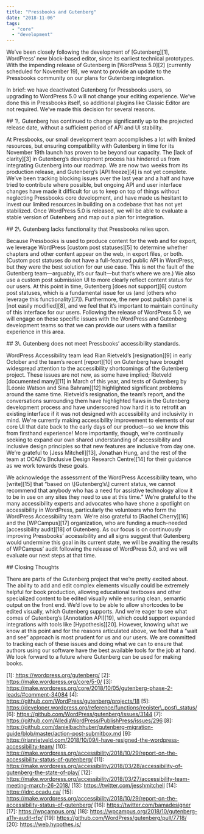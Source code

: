 ```yaml
---
title: "Pressbooks and Gutenberg"
date: "2018-11-06"
tags: 
  - "core"
  - "development"
---
```


We’ve been closely following the development of [Gutenberg][1], WordPress’ new block-based editor, since its earliest technical prototypes. With the impending release of Gutenberg in [WordPress 5.0][2] (currently scheduled for November 19), we want to provide an update to the Pressbooks community on our plans for Gutenberg integration.

In brief: we have deactivated Gutenberg for Pressbooks users, so upgrading to WordPress 5.0 will not change your editing experience. We’ve done this in Pressbooks itself, so additional plugins like Classic Editor are not required. We’ve made this decision for several reasons.

\## 1\\. Gutenberg has continued to change significantly up to the projected release date, without a sufficient period of API and UI stability.

At Pressbooks, our small development team accomplishes a lot with limited resources, but ensuring compatibility with Gutenberg in time for its November 19th launch has proven to be beyond our capacity. The [lack of clarity][3] in Gutenberg’s development process has hindered us from integrating Gutenberg into our roadmap. We are now two weeks from its production release, and Gutenberg’s [API freeze][4] is not yet complete. We’ve been tracking blocking issues over the last year and a half and have tried to contribute where possible, but ongoing API and user interface changes have made it difficult for us to keep on top of things without neglecting Pressbooks core development, and have made us hesitant to invest our limited resources in building on a codebase that has not yet stabilized. Once WordPress 5.0 is released, we will be able to evaluate a stable version of Gutenberg and map out a plan for integration.

\## 2\\. Gutenberg lacks functionality that Pressbooks relies upon.

Because Pressbooks is used to produce content for the web and for export, we leverage WordPress [custom post statuses][5] to determine whether chapters and other content appear on the web, in export files, or both. (Custom post statuses do not have a full-featured public API in WordPress, but they were the best solution for our use case. This is not the fault of the Gutenberg team—arguably, it’s our fault—but that’s where we are.) We also use a custom post submission UI to more clearly reflect content status for our users. At this point in time, Gutenberg [does not support][6] custom post statuses, which is a fundamental issue for us (and [others who leverage this functionality][7]). Furthermore, the new post publish panel is [not easily modified][8], and we feel that it’s important to maintain continuity of this interface for our users. Following the release of WordPress 5.0, we will engage on these specific issues with the WordPress and Gutenberg development teams so that we can provide our users with a familiar experience in this area.

\## 3\\. Gutenberg does not meet Pressbooks’ accessibility standards.

WordPress Accessibility team lead Rian Rietveld’s [resignation][9] in early October and the team’s recent [report][10] on Gutenberg have brought widespread attention to the accessibility shortcomings of the Gutenberg project. These issues are not new, as some have implied; Rietveld [documented many][11] in March of this year, and tests of Gutenberg by [Léonie Watson and Sina Bahram][12] highlighted significant problems around the same time. Rietveld’s resignation, the team’s report, and the conversations surrounding them have highlighted flaws in the Gutenberg development process and have underscored how hard it is to retrofit an existing interface if it was not designed with accessibility and inclusivity in mind. We're currently making accessibility improvement to elements of our core UI that date back to the early days of our product—so we know this from firsthand experience! More importantly, though, we’re continually seeking to expand our own shared understanding of accessibility and inclusive design principles so that new features are inclusive from day one. We’re grateful to [Jess Mitchell][13], Jonathan Hung, and the rest of the team at OCAD’s [Inclusive Design Research Centre][14] for their guidance as we work towards these goals.

We acknowledge the assessment of the WordPress Accessibility team, who [write][15] that “based on \\[Gutenberg’s\\] current status, we cannot recommend that anybody who has a need for assistive technology allow it to be in use on any sites they need to use at this time.” We’re grateful to the many accessibility experts and advocates who have shone a spotlight on accessibility in WordPress, particularly the volunteers who form the WordPress Accessibility team. We’re also grateful to [Rachel Cherry][16] and the [WPCampus][17] organization, who are funding a much-needed [accessibility audit][18] of Gutenberg. As our focus is on continuously improving Pressbooks’ accessibility and all signs suggest that Gutenberg would undermine this goal in its current state, we will be awaiting the results of WPCampus’ audit following the release of WordPress 5.0, and we will evaluate our next steps at that time.

\## Closing Thoughts

There are parts of the Gutenberg project that we’re pretty excited about. The ability to add and edit complex elements visually could be extremely helpful for book production, allowing educational textboxes and other specialized content to be edited visually while ensuring clean, semantic output on the front end. We’d love to be able to allow shortcodes to be edited visually, which Gutenberg supports. And we’re eager to see what comes of Gutenberg’s [Annotation API][19], which could support expanded integrations with tools like [Hypothesis][20]. However, knowing what we know at this point and for the reasons articulated above, we feel that a “wait and see” approach is most prudent for us and our users. We are committed to tracking each of these issues and doing what we can to ensure that authors using our software have the best available tools for the job at hand. We look forward to a future where Gutenberg can be used for making books.

[1]: https://wordpress.org/gutenberg/ [2]: https://make.wordpress.org/core/5-0/ [3]: https://make.wordpress.org/core/2018/10/05/gutenberg-phase-2-leads/#comment-34084 [4]: https://github.com/WordPress/gutenberg/projects/18 [5]: https://developer.wordpress.org/reference/functions/register\_post\_status/ [6]: https://github.com/WordPress/gutenberg/issues/3144 [7]: https://github.com/AllediaWordPress/PublishPress/issues/296 [8]: https://github.com/danielbachhuber/gutenberg-migration-guide/blob/master/action-post-submitbox.md [9]: https://rianrietveld.com/2018/10/09/i-have-resigned-the-wordpress-accessibility-team/ [10]: https://make.wordpress.org/accessibility/2018/10/29/report-on-the-accessibility-status-of-gutenberg/ [11]: https://make.wordpress.org/accessibility/2018/03/28/accessibility-of-gutenberg-the-state-of-play/ [12]: https://make.wordpress.org/accessibility/2018/03/27/accessibility-team-meeting-march-26-2018/ [13]: https://twitter.com/jesshmitchell [14]: https://idrc.ocadu.ca/ [15]: https://make.wordpress.org/accessibility/2018/10/29/report-on-the-accessibility-status-of-gutenberg/ [16]: https://twitter.com/bamadesigner [17]: https://wpcampus.org/ [18]: https://wpcampus.org/2018/10/gutenberg-a11y-audit-rfp/ [19]: https://github.com/WordPress/gutenberg/pull/7718/ [20]: https://web.hypothes.is/
